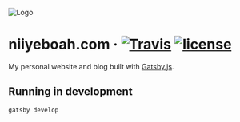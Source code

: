 ![Logo](http://niiyeboah.com/logo.png 'Logo')

# niiyeboah.com &middot; [![Travis](https://img.shields.io/travis/rust-lang/rust.svg?style=flat-square)](https://travis-ci.org/niiyeboah/niiyeboah-blog) [![license](https://img.shields.io/github/license/mashape/apistatus.svg?style=flat-square)](https://github.com/niiyeboah/niiyeboah-blog/blob/master/LICENSE)

My personal website and blog built with [Gatsby.js](https://www.gatsbyjs.org/).

## Running in development

`gatsby develop`
